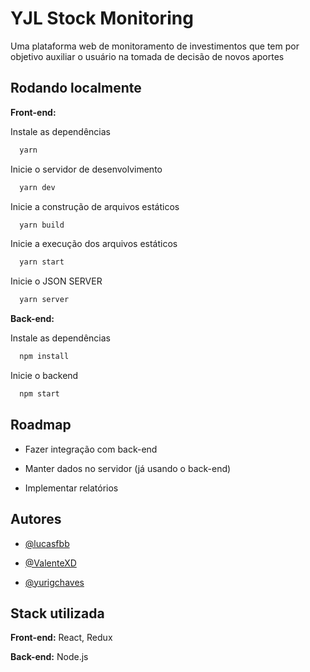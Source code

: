 
# YJL Stock Monitoring

Uma plataforma web de monitoramento de investimentos que tem por objetivo auxiliar o usuário na tomada de decisão de novos aportes


## Rodando localmente

**Front-end:**

Instale as dependências

```bash
  yarn
```

Inicie o servidor de desenvolvimento

```bash
  yarn dev
```

Inicie a construção de arquivos estáticos

```bash
  yarn build
```

Inicie a execução dos arquivos estáticos

```bash
  yarn start
```

Inicie o JSON SERVER

```bash
  yarn server
```

**Back-end:**

Instale as dependências

```bash
  npm install
```

Inicie o backend

```bash
  npm start
```

## Roadmap

- Fazer integração com back-end

- Manter dados no servidor (já usando o back-end)

- Implementar relatórios


## Autores

- [@lucasfbb](https://github.com/lucasfbb)

- [@ValenteXD](https://github.com/ValenteXD)

- [@yurigchaves](https://github.com/yurigchaves)


## Stack utilizada

**Front-end:** React, Redux

**Back-end:** Node.js

